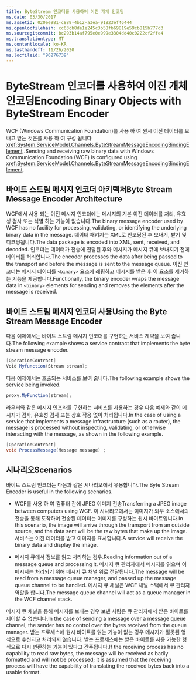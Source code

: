 ```yaml
---
title: ByteStream 인코더를 사용하여 이진 개체 인코딩
ms.date: 03/30/2017
ms.assetid: 020ee981-c889-4b12-a3ea-91823ef46444
ms.openlocfilehash: cc63cb8de1e245c3b58fb69819e59cb815b777d3
ms.sourcegitcommit: bc293b14af795e0e999e3304dd40c0222cf2ffe4
ms.translationtype: MT
ms.contentlocale: ko-KR
ms.lasthandoff: 11/26/2020
ms.locfileid: "96276739"
---
```

# <a name="encoding-binary-objects-with-bytestream-encoder"></a><span data-ttu-id="927ac-102">ByteStream 인코더를 사용하여 이진 개체 인코딩</span><span class="sxs-lookup"><span data-stu-id="927ac-102">Encoding Binary Objects with ByteStream Encoder</span></span>

<span data-ttu-id="927ac-103">WCF (Windows Communication Foundation)를 사용 하 여 원시 이진 데이터를 보내고 받는 것은를 사용 하 여 구성 됩니다 <xref:System.ServiceModel.Channels.ByteStreamMessageEncodingBindingElement> .</span><span class="sxs-lookup"><span data-stu-id="927ac-103">Sending and receiving raw binary data with Windows Communication Foundation (WCF) is configured using <xref:System.ServiceModel.Channels.ByteStreamMessageEncodingBindingElement>.</span></span>  
  
## <a name="byte-stream-message-encoder-architecture"></a><span data-ttu-id="927ac-104">바이트 스트림 메시지 인코더 아키텍처</span><span class="sxs-lookup"><span data-stu-id="927ac-104">Byte Stream Message Encoder Architecture</span></span>  

 <span data-ttu-id="927ac-105">WCF에서 사용 되는 이진 메시지 인코더에는 메시지의 기본 이진 데이터를 처리, 유효성 검사 또는 식별 하는 기능이 없습니다.</span><span class="sxs-lookup"><span data-stu-id="927ac-105">The binary message encoder used by WCF has no facility for processing, validating, or identifying the underlying binary data in the message.</span></span> <span data-ttu-id="927ac-106">데이터 패키지는 XML로 인코딩된 후 보내기, 받기 및 디코딩됩니다.</span><span class="sxs-lookup"><span data-stu-id="927ac-106">The data package is encoded into XML, sent, received, and decoded.</span></span> <span data-ttu-id="927ac-107">인코더는 데이터가 전송에 전달된 후와 메시지가 메시지 큐에 보내지기 전에 데이터를 처리합니다.</span><span class="sxs-lookup"><span data-stu-id="927ac-107">The encoder processes the data after being passed to the transport and before the message is sent to the message queue.</span></span> <span data-ttu-id="927ac-108">이진 인코더는 메시지 데이터를 `<binary>` 요소에 래핑하고 메시지를 받은 후 이 요소를 제거하는 기능을 제공합니다.</span><span class="sxs-lookup"><span data-stu-id="927ac-108">Functionally, the binary encoder wraps the message data in `<binary>` elements for sending and removes the elements after the message is received.</span></span>  
  
## <a name="using-the-byte-stream-message-encoder"></a><span data-ttu-id="927ac-109">바이트 스트림 메시지 인코더 사용</span><span class="sxs-lookup"><span data-stu-id="927ac-109">Using the Byte Stream Message Encoder</span></span>  

 <span data-ttu-id="927ac-110">다음 예제에서는 바이트 스트림 메시지 인코더를 구현하는 서비스 계약을 보여 줍니다.</span><span class="sxs-lookup"><span data-stu-id="927ac-110">The following example shows a service contract that implements the byte stream message encoder.</span></span>  
  
```csharp  
[OperationContract]  
Void Myfunction(Stream stream);  
```  
  
 <span data-ttu-id="927ac-111">다음 예제에서는 호출되는 서비스를 보여 줍니다.</span><span class="sxs-lookup"><span data-stu-id="927ac-111">The following example shows the service being invoked.</span></span>  
  
```csharp  
proxy.MyFunction(stream);  
```  
  
 <span data-ttu-id="927ac-112">라우터와 같은 메시지 인프라를 구현하는 서비스를 사용하는 경우 다음 예제와 같이 메시지가 검사, 유효성 검사 또는 상호 작용 없이 처리됩니다.</span><span class="sxs-lookup"><span data-stu-id="927ac-112">In the case of using a service that implements a message infrastructure (such as a router), the message is processed without inspecting, validating, or otherwise interacting with the message, as shown in the following example.</span></span>  
  
```csharp  
[OperationContract]  
void ProcessMessage(Message message) ;  
```  
  
## <a name="scenarios"></a><span data-ttu-id="927ac-113">시나리오</span><span class="sxs-lookup"><span data-stu-id="927ac-113">Scenarios</span></span>  

 <span data-ttu-id="927ac-114">바이트 스트림 인코더는 다음과 같은 시나리오에서 유용합니다.</span><span class="sxs-lookup"><span data-stu-id="927ac-114">The Byte Stream Encoder is useful in the following scenarios.</span></span>  
  
- <span data-ttu-id="927ac-115">WCF를 사용 하 여 컴퓨터 간에 JPEG 이미지 전송</span><span class="sxs-lookup"><span data-stu-id="927ac-115">Transferring a JPEG image between computers using WCF.</span></span> <span data-ttu-id="927ac-116">이 시나리오에서는 이미지가 외부 소스에서의 전송을 통해 도착하며 전송된 데이터는 이미지를 구성하는 원시 바이트입니다.</span><span class="sxs-lookup"><span data-stu-id="927ac-116">In this scenario, the image will arrive through the transport from an outside source, and the data sent will be the raw bytes that make up the image.</span></span> <span data-ttu-id="927ac-117">서비스는 이진 데이터를 받고 이미지를 표시합니다.</span><span class="sxs-lookup"><span data-stu-id="927ac-117">A service will receive the binary data and display the image.</span></span>  
  
- <span data-ttu-id="927ac-118">메시지 큐에서 정보를 읽고 처리하는 경우.</span><span class="sxs-lookup"><span data-stu-id="927ac-118">Reading information out of a message queue and processing it.</span></span> <span data-ttu-id="927ac-119">메시지 큐 관리자에서 메시지를 읽으며 이 메시지는 처리되기 위해 메시지 큐 채널 위로 전달됩니다.</span><span class="sxs-lookup"><span data-stu-id="927ac-119">The message will be read from a message queue manager, and passed up the message queue channel to be handled.</span></span> <span data-ttu-id="927ac-120">메시지 큐 채널은 WCF 채널 스택에서 큐 관리자 역할을 합니다.</span><span class="sxs-lookup"><span data-stu-id="927ac-120">The message queue channel will act as a queue manager in the WCF channel stack.</span></span>  
  
 <span data-ttu-id="927ac-121">메시지 큐 채널을 통해 메시지를 보내는 경우 보낸 사람은 큐 관리자에서 받은 바이트를 제어할 수 없습니다.</span><span class="sxs-lookup"><span data-stu-id="927ac-121">In the case of sending a message over a message queue channel, the sender has no control over the bytes received from the queue manager.</span></span> <span data-ttu-id="927ac-122">받는 프로세스에 원시 바이트를 읽는 기능이 없는 경우 메시지가 잘못된 형식으로 수신되고 처리되지 않습니다. 받는 프로세스에는 받은 바이트를 사용 가능한 형식으로 다시 변환하는 기능이 있다고 간주됩니다.</span><span class="sxs-lookup"><span data-stu-id="927ac-122">If the receiving process has no capability to read raw bytes, the message will be received as badly formatted and will not be processed; it is assumed that the receiving process will have the capability of translating the received bytes back into a usable format.</span></span>
